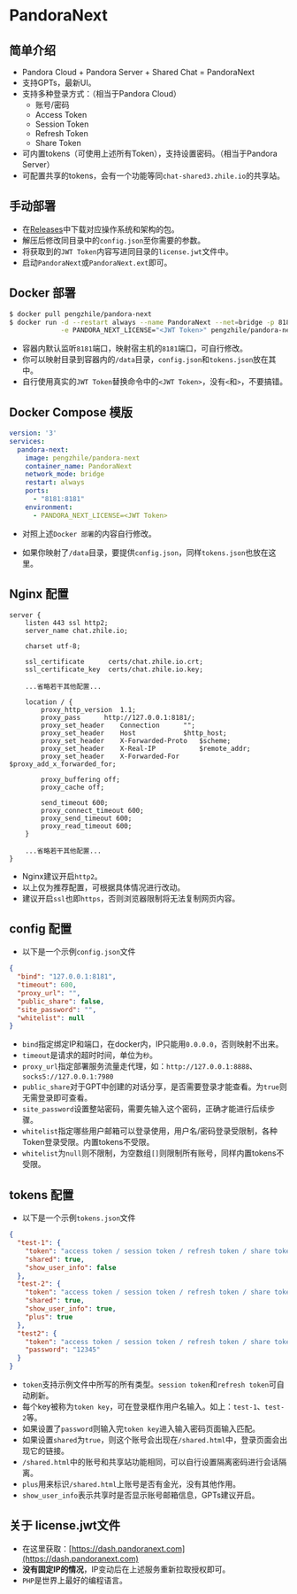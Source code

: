 # PandoraNext

## 简单介绍

* Pandora Cloud + Pandora Server + Shared Chat = PandoraNext
* 支持GPTs，最新UI。
* 支持多种登录方式：（相当于Pandora Cloud）
  * 账号/密码
  * Access Token
  * Session Token
  * Refresh Token
  * Share Token
* 可内置tokens（可使用上述所有Token），支持设置密码。（相当于Pandora Server）
* 可配置共享的tokens，会有一个功能等同`chat-shared3.zhile.io`的共享站。

## 手动部署

* 在[Releases](https://github.com/pandora-next/deploy/releases)中下载对应操作系统和架构的包。
* 解压后修改同目录中的`config.json`至你需要的参数。
* 将获取到的`JWT Token`内容写进同目录的`license.jwt`文件中。
* 启动`PandoraNext`或`PandoraNext.ext`即可。

## Docker 部署

```bash
$ docker pull pengzhile/pandora-next
$ docker run -d --restart always --name PandoraNext --net=bridge -p 8181:8181 \
             -e PANDORA_NEXT_LICENSE="<JWT Token>" pengzhile/pandora-next

```

* 容器内默认监听`8181`端口，映射宿主机的`8181`端口，可自行修改。
* 你可以映射目录到容器内的`/data`目录，`config.json`和`tokens.json`放在其中。
* 自行使用真实的`JWT Token`替换命令中的`<JWT Token>`，没有`<`和`>`，不要搞错。

## Docker Compose 模版

```yaml
version: '3'
services:
  pandora-next:
    image: pengzhile/pandora-next
    container_name: PandoraNext
    network_mode: bridge
    restart: always
    ports:
      - "8181:8181"
    environment:
      - PANDORA_NEXT_LICENSE=<JWT Token>
```

* 对照上述`Docker 部署`的内容自行修改。

* 如果你映射了`/data`目录，要提供`config.json`，同样`tokens.json`也放在这里。

## Nginx 配置

```
server {
	listen 443 ssl http2;
	server_name chat.zhile.io;
	
	charset utf-8;
	
	ssl_certificate      certs/chat.zhile.io.crt;
	ssl_certificate_key  certs/chat.zhile.io.key;

	...省略若干其他配置...
	
	location / {
		proxy_http_version 	1.1;
		proxy_pass 		http://127.0.0.1:8181/;
		proxy_set_header	Connection		"";
		proxy_set_header   	Host			$http_host;
		proxy_set_header 	X-Forwarded-Proto 	$scheme;
		proxy_set_header   	X-Real-IP          	$remote_addr;
		proxy_set_header   	X-Forwarded-For    	$proxy_add_x_forwarded_for;
		
		proxy_buffering off;
		proxy_cache off;
		
		send_timeout 600;
		proxy_connect_timeout 600;
		proxy_send_timeout 600;
		proxy_read_timeout 600;
	}

	...省略若干其他配置...
}
```

* Nginx建议开启`http2`。
* 以上仅为推荐配置，可根据具体情况进行改动。
* 建议开启`ssl`也即`https`，否则浏览器限制将无法复制网页内容。

## config 配置

* 以下是一个示例`config.json`文件

```json
{
  "bind": "127.0.0.1:8181",
  "timeout": 600,
  "proxy_url": "",
  "public_share": false,
  "site_password": "",
  "whitelist": null
}
```

* `bind`指定绑定IP和端口，在docker内，IP只能用`0.0.0.0`，否则映射不出来。
* `timeout`是请求的超时时间，单位为`秒`。
* `proxy_url`指定部署服务流量走代理，如：`http://127.0.0.1:8888`、`socks5://127.0.0.1:7980`
* `public_share`对于GPT中创建的对话分享，是否需要登录才能查看。为`true`则无需登录即可查看。
* `site_password`设置整站密码，需要先输入这个密码，正确才能进行后续步骤。
* `whitelist`指定哪些用户邮箱可以登录使用，用户名/密码登录受限制，各种Token登录受限。内置tokens不受限。
* `whitelist`为`null`则不限制，为空数组`[]`则限制所有账号，同样内置tokens不受限。

## tokens 配置

* 以下是一个示例`tokens.json`文件

```json
{
  "test-1": {
    "token": "access token / session token / refresh token / share token",
    "shared": true,
    "show_user_info": false
  },
  "test-2": {
    "token": "access token / session token / refresh token / share token",
    "shared": true,
    "show_user_info": true,
    "plus": true
  },
  "test2": {
    "token": "access token / session token / refresh token / share token",
    "password": "12345"
  }
}
```

* `token`支持示例文件中所写的所有类型。`session token`和`refresh token`可自动刷新。
* 每个key被称为`token key`，可在登录框作用户名输入。如上：`test-1`、`test-2`等。
* 如果设置了`password`则输入完`token key`进入输入密码页面输入匹配。
* 如果设置`shared`为`true`，则这个账号会出现在`/shared.html`中，登录页面会出现它的链接。
* `/shared.html`中的账号和共享站功能相同，可以自行设置隔离密码进行会话隔离。
* `plus`用来标识`/shared.html`上账号是否有金光，没有其他作用。
* `show_user_info`表示共享时是否显示账号邮箱信息，GPTs建议开启。

## 关于 license.jwt文件

* 在这里获取：[https://dash.pandoranext.com](https://dash.pandoranext.com)
* **没有固定IP的情况**，IP变动后在上述服务重新拉取授权即可。
* `PHP`是世界上最好的编程语言。
